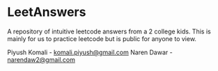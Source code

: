 # LeetAnswers
A repository of intuitive leetcode answers from a  2 college kids. This is mainly for us to practice leetcode but is public for anyone to view.

Piyush Komali - komali.piyush@gmail.com
Naren Dawar - narendaw2@gmail.com
